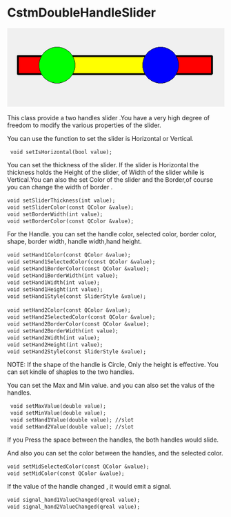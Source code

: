 # CstmDoubleHandleSlider

![CstmDoubleHandleSlider](../IMAGE/CstmDoubleHandleSlider.png)

 <p> This class provide a two handles slider .You have a very high degree of freedom to modify the various properties of the slider.
 <p> You can use the function to set the slider is Horizontal or Vertical.

	 void setIsHorizontal(bool value);
<p>  
 <p> You can set the thickness of the slider. If the slider is Horizontal the thickness holds the Height of the slider, of Width of the slider while is Vertical.You can also the set Color of the slider and the Border,of course you can change the width of border .

	void setSliderThickness(int value);
	void setSliderColor(const QColor &value);
	void setBorderWidth(int value);
	void setBorderColor(const QColor &value);
<p> 
 <p> For the Handle. you can set the handle color, selected color, border color, shape, border width, handle width,hand height.
    
    void setHand1Color(const QColor &value);
    void setHand1SelectedColor(const QColor &value);
    void setHand1BorderColor(const QColor &value);
    void setHand1BorderWidth(int value);
    void setHand1Width(int value);
    void setHand1Height(int value);
    void setHand1Style(const SliderStyle &value);

    void setHand2Color(const QColor &value);
    void setHand2SelectedColor(const QColor &value);
    void setHand2BorderColor(const QColor &value);
    void setHand2BorderWidth(int value);
    void setHand2Width(int value);
    void setHand2Height(int value);
    void setHand2Style(const SliderStyle &value);
 
 NOTE: If the shape of the handle is Circle, Only the height  is effective. You can set kindle of shaples to the two handles.
 <p>
  <p> You can set the Max and Min value. and you can also set the valus of the handles.
 
	 void setMaxValue(double value);
	 void setMinValue(double value);
	 void setHand1Value(double value); //slot
	 void setHand2Value(double value); //slot
	 
 <p> If you Press the space between the handles, the both handles would slide.
 <p> And also you can set the color between the handles, and the selected color.

	void setMidSelectedColor(const QColor &value);
	void setMidColor(const QColor &value);
 <p>
 <p> If the value of the handle changed , it would emit a signal.
	
	void signal_hand1ValueChanged(qreal value);
	void signal_hand2ValueChanged(qreal value);